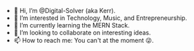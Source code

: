- 👋 Hi, I’m @Digital-Solver (aka Kerr).
- 👀 I’m interested in Technology, Music, and Entrepreneurship.
- 🌱 I’m currently learning the MERN Stack.
- 💞️ I’m looking to collaborate on interesting ideas.
- 📫 How to reach me: You can't at the moment 😜.

<!---
Digital-Solver/Digital-Solver is a ✨ special ✨ repository because its `README.md` (this file) appears on your GitHub profile.
You can click the Preview link to take a look at your changes.
--->
